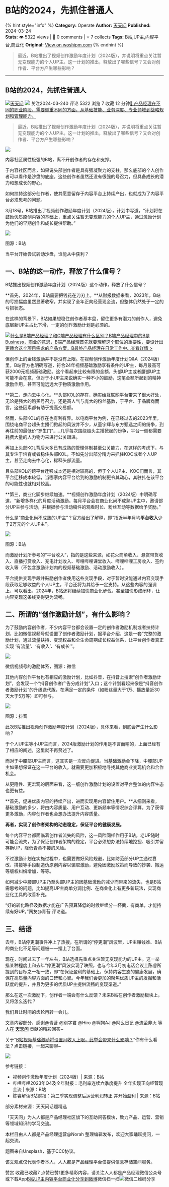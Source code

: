 # B站的2024，先抓住普通人
{% hint style="info" %}
**Category:** Operate
**Author:** [天天问](https://www.woshipm.com/u/113039)
**Published:** 2024-03-24  
**Stats:** 👁️ 5322 views | 💬 0 comments | ⭐ 7 collects
**Tags:** B站,UP主,内容平台,商业化
**Original:** [View on woshipm.com](https://www.woshipm.com/operate/6017085.html)
{% endhint %}
> 最近，B站推出了视频创作激励年度计划（2024版），并说明将重点关注暂无变现能力的个人UP主。这一计划的推出，释放出了哪些信号？又会对创作者、平台方产生哪些影响？

---

## B站的2024，先抓住普通人

[![](https://image.woshipm.com/wp-files/2016/08/头像-11.png!/both/72x72)](https://www.woshipm.com/u/113039)[天天问](https://www.woshipm.com/u/113039) ![](https://static.woshipm.com/tag/1125_1@2x.png) 关注2024-03-240 评论 5322 浏览 7 收藏 12 分钟[🔗 产品经理在不同的职业阶段，需要侧重不同的方面，从基础技能、业务深度、专业领域到战略规划和管理能力。](https://ke.qidianla.com/courses/90pm)

> 最近，B站推出了视频创作激励年度计划（2024版），并说明将重点关注暂无变现能力的个人UP主。这一计划的推出，释放出了哪些信号？又会对创作者、平台方产生哪些影响？

![](https://image.woshipm.com/2023/04/14/85dbf876-daa1-11ed-9b82-00163e0b5ff3.png)

内容社区属性极强的B站，离不开创作者的存在和支撑。

于内容社区而言，如果说头部创作者是具有强凝聚力的支柱，那么底部的个人创作者可以看作是沙盘的底座。这些创作者虽然还没有很强的号召力，但具备成长的潜力和想成长的野心。

如何扶持这部分创作者，使其愿意留存于内容平台上持续产出，也就成为了内容平台必须思考的问题。

3月18号，B站推出了视频创作激励年度计划（2024版），计划中写道，“计划将在鼓励优质原创内容的基础上，重点关注暂无变现能力的个人UP主，通过激励计划为他们的早期创作和成长提供帮助。”

![](https://image.woshipm.com/wp-files/2024/03/VzN0FciuIqjjisFBNw39.png)

图源：B站

当平台开始尝试转动沙盘，谁能从中获利？

## 一、B站的这一动作，释放了什么信号？

B站推出视频创作激励年度计划（2024版）这个动作，释放了什么信号？

**首先，2024年，B站需要把钱花在刀刃上。**从财报数据来看，2023年，B站的亏损幅度虽然显著收窄，并实现了全年正向经营现金流，但整体仍然处于一定的亏损状态。

在这样的背景下，B站如果想稳住创作者基本盘，留住更多有潜力的创作人，避免底层新UP主占比下滑，一定的创作激励计划是必须的。

[![](https://image.woshipm.com/2023/07/27/6f50fd24-2c7f-11ee-875d-00163e0b5ff3.png)什么是B端产品经理？和C端产品经理有什么区别？B端产品经理中的B是Business，商业的意思，B端产品经理首先就要理解这个职位的重要性，要设计出更适合这个项目需求的产品方案，B最终产品经理在日常工作中...查看详情 >](https://ke.qidianla.com/courses/bcpm)

但创作上的金钱激励并不是没有上限。在视频创作激励年度计划Q&A（2024版）里，B站官方也明确写道，符合24年视频基础激励享有条件的UP主，每月最高可获2000元视频基础激励。这个看起来比较有限的金额，头部UP主或者腰部UP主可能不会在意，但对于小UP主来说确实一种不小的鼓励，这笔金额所起到的精神激励作用，甚至可能远远大于物质激励作用。

**第二，走向去中心化。**头部KOL的存在，确实给互联网平台带来了很大好处，无论是强大的购买号召力，还是高人气与庞大的粉丝基数，于平台、于品牌商而言，这些因素都有助于提高交易额。

然而，头部KOL的存在也有利有弊。以电商平台为例，在已经过去的2023年里，围绕电商平台超头主播们掀起的风波并不少，从董宇辉与东方甄选之间的纷争，到再往前的最低价“罗生门”……几乎每次围绕超头主播掀起的纷争，平台一侧都需要耗费大量的人力物力来进行公关跟进。

再加上头部KOL背后大多已有成熟的管理体制甚至公关能力，在这样的考虑下，与其专注于培育或者稳住头部KOL，不如先分出部分精力来抓住KOC或者个人UP主，甚至走向去中心化，稀释头部流量。

且头部KOL的跨平台迁移成本还是相对较高的，但于个人UP主、KOC们而言，其平台迁移成本较低，当哪家内容平台给到的激励机制更令其动心，其驻扎在该平台的可能性也就相对较高。

**第三，商业化脚步继续加速。**视频创作激励年度计划（2024版）中明确写道，“新增多样化的月度活动激励。每月平台会在商业化尚不成熟UP主中，邀请部分UP主参与活动，并根据参与活动稿件的观看时长、粉丝互动等数据给予奖励。”

什么是“商业化尚不成熟的UP主”？官方给出了解释，即“指近半年月均**平台收入**少于2万元的个人UP主”。

![](https://image.woshipm.com/wp-files/2024/03/bPlBOJKq7IDzHe616G32.png)

图源：B站

而激励计划所参考的“平台收入”，指的是这些来源，如花火商单收入、悬赏带货收入、直播打赏收入、充电计划收入、哔哩哔哩课堂收入、哔哩哔哩工房收入、签约收入等（不包含激励计划内的视频基础激励、活动激励收入）。

平台提供变现手段并鼓励创作者使用这些变现手段，对于暂时没能通过内容变现手段获取足够收益的个人UP主，平台还将为其给予一定支持。从这些内容的强调上，可以看出，2024年，B站还将继续加快商业化步伐，甚至加快形成闭环，让内容变现这条线变得更为流畅。

## 二、所谓的“创作激励计划”，有什么影响？

为了鼓励内容创作者，不少内容平台都会设置一定的创作者激励机制或者扶持计划，比如微信视频号就设置了创作者激励计划，据平台介绍，这是一套“完整的激励计划，通过流量扶持、变现权益和全生命周期成长权益体系，让平台创作者真正实现 ‘有流量’、‘有收入’、‘有成长’”。

![](https://image.woshipm.com/wp-files/2024/03/j1lvNIu4zqktlAWvPAqg.png)

微信视频号的激励体系，图源：微信

其他内容创作平台也有相应的激励计划，比如抖音，在抖音上搜索“创作者激励计划”，会发现一个“抖音创作者广告分成计划”入口；这个计划看起来像是“抖音创作者激励计划”的升级迭代版，在满足一定的条件（如粉丝量大于1万、播放量近30天大于5万等）即可参与。

![](https://image.woshipm.com/wp-files/2024/03/BQnktyeaeGpJpbBYl4lN.jpg)

图源：抖音

此次B站推出视频创作激励年度计划（2024版），具体来看，到底会产生什么影响？

于个人UP主等小UP主而言，2024版激励计划的作用是不言而喻的，上面已经有了相应的阐述，这里就不再赘述了。

而对于中腰部UP主而言，这其实是一次反向促进。当基础激励金下降，中腰部UP主如果想保证在这一平台的收入，就需要更加积极地寻找其他商业变现机会和合作机会。

从更隐性、更宏观的层面来看，这一版创作激励计划的设置对平台整体的内容生态也更有益。

**首先，促进优质内容的持续产出，进而实现用内容留住用户。**从细则来看，基础激励的多少，将由内容质量、用户互动、更新频率等情况综合评算。为了获得更多激励，内容创作者也会想办法提升内容质量。

**再者，实现了创作者架构的动态稳定，保证平台的健康发展。**

每个内容平台都面临着创作者流失的风险，这一风险同样作用于B站。老UP随时可能会流失，为了保证创作者架构的稳定，平台必须想办法持续地挖掘、吸引并留存新UP，降低青黄不接的风险。

不过激励计划在实施过程中，也需要做好风险规避，比如防范部分UP主通过篡改、拼接等手段制造伪原创内容以骗取激励，避免因激励政策而导致的抄袭、搬运等版权纠纷增加，等等。

如何减少中腰部UP主乃至头部UP主的因基础激励的减少而带来的流失，也是B站需思考的问题，比如提高UP主商单分润比例、在商业化上有更多新玩法，实现商业化工具的改善补充。

“好的转化路径及数据才能在广告预算降低的时候继续分一杯羹，有商单，才能持续有好UP。”网友@青苔 评论道。

## 三、结语

去年，B站停更潮事件冲上了热搜，在所谓的“停更潮”风波里，UP主赚钱难、B站的商业化不足等问题被一一摆上了台面。

现在，时间过去了一年左右，B站选择先重点关注暂无变现能力的UP主。这一举措某种程度上和去年“停更潮”风波实现了映照，也与今年3月初电话会议上陈睿所提到的目标之一相一致，即“在保证盈利的基础上，保持内容生态的健康发展，确保在高质量内容方面的口碑和心智。今年我们会更加的聚焦优质UP主的发掘和活跃度的提升，并且为更多的优质UP主提供流畅的变现渠道。”

那么在这一次激励下，创作者一端会有什么反馈？未来B站在创作者激励板块上，又将怎么迭代？

我们且让时间的齿轮再转一会儿。

文章内容部分，感谢@青苔 @别字君 @Hiro @啊狗AJ @阿么日记 @流萤非火 等人在 **[天天问](https://wen.woshipm.com/)** 贡献的精彩回答~

关于“[B站视频基础激励将设置月收入上限，此举会带来什么影响？](https://wen.woshipm.com/question/detail/1b890j.html)”你有什么看法？点击链接，一起来聊聊~

![](https://image.woshipm.com/wp-files/2024/03/32xG21nq1bqlEaNzX8E3.jpg)

参考链接：

*   视频创作激励年度计划（2024版）| 来源：B站
*   哔哩哔哩2023年Q4及全年财报：毛利率连续六季度提升 全年实现正向经营现金流 | 来源：B站
*   陈睿解读B站财报：第三季实现调整后运营利润转正 并开始盈利 | 来源：B站

部分素材来源：天天问话题精选

「天天问」为人人都是产品经理社区旗下的互助问答模块，致力产品、运营、营销等领域知识的学习交流。

本栏目由人人都是产品经理运营@Norah 整理编辑发布，欢迎大家踊跃提问，一起交流。

题图来自Unsplash，基于CC0协议。

该文观点仅代表作者本人，人人都是产品经理平台仅提供信息存储空间服务。

赞赏 收藏已收藏7 点赞已赞1更多精彩内容，请关注人人都是产品经理微信公众号或下载App[B站](https://www.woshipm.com/tag/b%e7%ab%99)[UP主](https://www.woshipm.com/tag/up%e4%b8%bb)[内容平台](https://www.woshipm.com/tag/%e5%86%85%e5%ae%b9%e5%b9%b3%e5%8f%b0)[商业化](https://www.woshipm.com/tag/%e5%95%86%e4%b8%9a%e5%8c%96)[分享到微博](https://service.weibo.com/share/share.php?appkey=2775287854&title=B站的2024，先抓住普通人&url=https://www.woshipm.com/operate/6017085.html&pic=https://image.woshipm.com/2023/04/14/85dbf876-daa1-11ed-9b82-00163e0b5ff3.png)微信扫一扫![微信二维码](https://api.pwmqr.com/qrcode/create/?url=https://www.woshipm.com/operate/6017085.html)分享